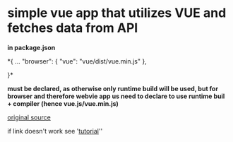 # simple vue app that utilizes VUE and fetches data from API

**in package.json**

*{
...
	"browser": {
        "vue": "vue/dist/vue.min.js"
    },

}*

**must be declared, as otherwise only runtime build will be used, but for browser and therefore webvie app us need to declare to use runtime buil + compiler (hence vue.js/vue.min.js)**

[original source](https://coligo.io/building-a-mobile-app-with-cordova-vuejs/)

if link doesn't work see '[tutorial](tutorial/)''